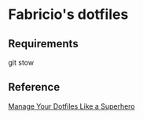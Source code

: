 # Fabricio's dotfiles

## Requirements
git
stow

## Reference

[Manage Your Dotfiles Like a Superhero](https://www.jakewiesler.com/blog/managing-dotfiles)
